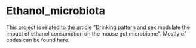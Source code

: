 # Ethanol_microbiota
This project is related to the article "Drinking pattern and sex modulate the impact of ethanol consumption on the mouse gut microbiome". Mostly of codes can be found here. 

